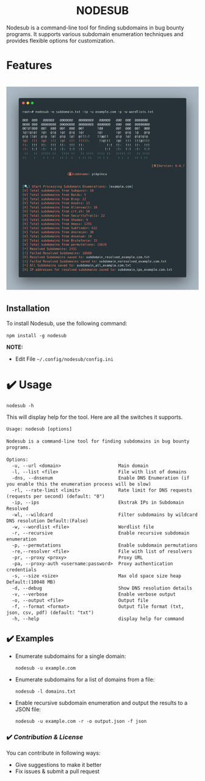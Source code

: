<h1 align="center">
  NODESUB
  <br>
</h1>

Nodesub is a command-line tool for finding subdomains in bug bounty programs. It supports various subdomain enumeration techniques and provides flexible options for customization.

# Features

<h1 align="left">
  <img src="nodesub.png" alt="nodesub" width="700px"></a>
  <br>
</h1>

## Installation

To install Nodesub, use the following command:

`npm install -g nodesub`

**NOTE:**

- Edit File `~/.config/nodesub/config.ini`

# ✔️ Usage

```
nodesub -h
```

This will display help for the tool. Here are all the switches it supports.

```
Usage: nodesub [options]

Nodesub is a command-line tool for finding subdomains in bug bounty programs.

Options:
  -u, --url <domain>                     Main domain
  -l, --list <file>                      File with list of domains
  -dns, --dnsenum                        Enable DNS Enumeration (if you enable this the enumeration process will be slow)
  -rl, --rate-limit <limit>              Rate limit for DNS requests (requests per second) (default: "0")
  -ip, --ips                             Ekstrak IPs in Subdomain Resolved
  -wl, --wildcard                        Filter subdomains by wildcard DNS resolution Default:(False)
  -w, --wordlist <file>                  Wordlist file
  -r, --recursive                        Enable recursive subdomain enumeration
  -p, --permutations                     Enable subdomain permutations
  -re,--resolver <file>                  File with list of resolvers
  -pr, --proxy <proxy>                   Proxy URL
  -pa, --proxy-auth <username:password>  Proxy authentication credentials
  -s, --size <size>                      Max old space size heap Default:(10048 MB)
  -d, --debug                            Show DNS resolution details
  -v, --verbose                          Enable verbose output
  -o, --output <file>                    Output file
  -f, --format <format>                  Output file format (txt, json, csv, pdf) (default: "txt")
  -h, --help                             display help for command
```
## ✔️ Examples

- Enumerate subdomains for a single domain:
  	```
	nodesub -u example.com
	```

- Enumerate subdomains for a list of domains from a file:
	```
	nodesub -l domains.txt
	```

- Enable recursive subdomain enumeration and output the results to a JSON file:
	```
	nodesub -u example.com -r -o output.json -f json
	```

### ✔️ ***Contribution & License***

You can contribute in following ways:
  - Give suggestions to make it better
  - Fix issues & submit a pull request
